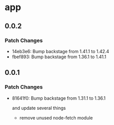 # app

## 0.0.2

### Patch Changes

- 14eb3e6: Bump backstage from 1.41.1 to 1.42.4
- fbef893: Bump backstage from 1.36.1 to 1.41.1

## 0.0.1

### Patch Changes

- 81641f0: Bump backstage from 1.31.1 to 1.36.1

  and update several things

  - remove unused node-fetch module
